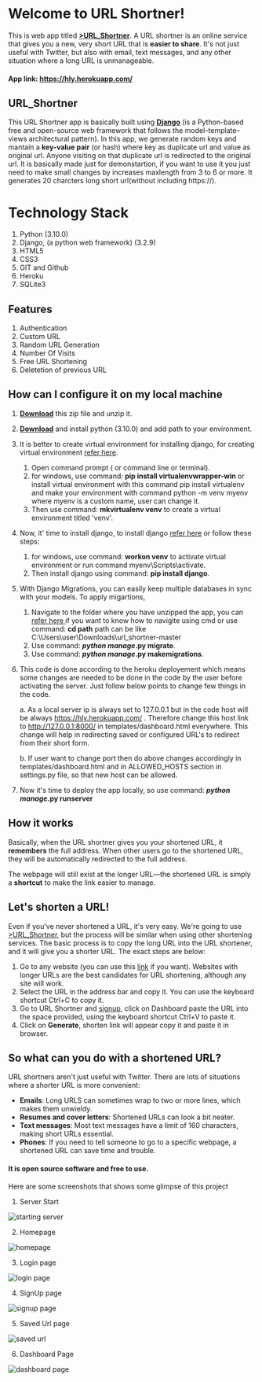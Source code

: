 # Welcome to URL Shortner!

This is web app  titled **[>URL_Shortner](https://hly.herokuapp.com/)**. A URL shortner is an online service that gives you a new, very short URL that is **easier to share**. It's not just useful with Twitter, but also with email, text messages, and any other situation where a long URL is unmanageable. 


#### App link: https://hly.herokuapp.com/


## URL_Shortner 

This URL Shortner app is basically built using **[Django](https://www.djangoproject.com/)** (is a Python-based free and open-source web framework that follows the model–template–views architectural pattern). In this app, we generate random keys and mantain a **key-value pair** (or hash) where key as duplicate url  and value as original url.  Anyone visiting on that duplicate url is redirected to the original url. It is basically made just for demonstartion, if you want to use it you just need to make small changes by increases maxlength from 3 to 6 or more. It generates 20 charcters long short url(without including https://).


# Technology Stack

 1. Python (3.10.0)
 2. Django, (a python web framework)  (3.2.9)
 3. HTML5
 4. CSS3
 5. GIT and Github
 6. Heroku
 7. SQLite3


##  Features 

1.  Authentication
2.  Custom URL
3.  Random URL Generation
4.  Number Of Visits
5.  Free URL Shortening
6.  Deletetion of previous URL


## How can I configure it on my local machine

 1.  **[Download](https://github.com/ethanhunt2811/URL-Shortener/archive/main.zip)** this zip file and unzip it.
 2. **[Download](https://www.python.org/ftp/python/3.10.0/python-3.10.0-amd64.exe)** and install python (3.10.0) and add path to your environment.
 3. It is better to create virtual environment for installing django, for  creating virtual environment [refer here](https://www.geeksforgeeks.org/creating-python-virtual-environment-windows-linux/).
	 1. Open command prompt ( or command line or terminal).
	  2. for windows, use command: **pip install virtualenvwrapper-win** or install virtual environment with this command pip install virtualenv and make your environment with command python -m venv myenv where myenv is a custom name, user can change it.
	  3. Then use command: **mkvirtualenv venv** to create a virtual environment titled 'venv'.
 4. Now, it' time to install django, to install django [refer here](https://docs.djangoproject.com/en/3.2/topics/install/) or follow these steps: 				
	  1. for windows, use command: **workon venv** to activate virtual environment or run command myenv\Scripts\activate.
	  2. Then install django using command: **pip install  django**.
 5. With Django Migrations, you can easily keep multiple databases in sync with your models. To apply migartions, 
	  1. Navigate to the folder where you have unzipped the app, you can [refer here ](https://www.computerhope.com/issues/ch000795.htm) if you want to know how to navigite using cmd or use command: **cd path** path can be like C:\Users\user\Downloads\url_shortner-master
	  2. Use command: ***python manage*.py migrate**.
	  3. Use command: ***python manage*.py makemigrations**.
 6. This code is done according to the heroku deployement which means some changes are needed to be done in the code by the user before activating the server. Just follow below points to change few things in the code.
 
    a. As a local server ip is always set to 127.0.0.1 but in the code host will be always  https://hly.herokuapp.com/ . Therefore change this host link to http://127.0.0.1:8000/ in templates/dashboard.html everywhere. This change will help in redirecting saved or configured URL's to redirect from their short form.

    b. If user want to change port then do above changes accordingly in templates/dashboard.html and in ALLOWED_HOSTS section in settings.py file, so that new host can be allowed.
 7. Now it's time to deploy the app locally, so use command: ***python manage*.py runserver**


##  How it works

Basically, when the URL shortner gives you your shortened URL, it **remembers** the full address. When other users go to the shortened URL, they will be automatically redirected to the full address.

The webpage will still exist at the longer URL—the shortened URL is simply a  **shortcut**  to make the link easier to manage.

## Let's shorten a URL!
Even if you've never shortened a URL, it's very easy. We're going to use [>URL_Shortner](https://hly.herokuapp.com/), but the process will be similar when using other shortening services.
The basic process is to copy the long URL into the URL shortener, and it will give you a shorter URL. The exact steps are below:

 1. Go to any website (you can use this [link](https://leetcode.com/problems/difference-between-ones-and-zeros-in-row-and-column/description/?envType=daily-question&envId=2023-12-14)  if you want). Websites with longer URLs are the best candidates for URL shortening, although any
    site will work.
 2. Select the URL in the address bar and copy it. You can use the
    keyboard shortcut Ctrl+C  to copy it.
 3. Go to URL Shortner and [signup](https://hly.herokuapp.com/signup/), click on Dashboard paste the URL into
    the space provided, using the keyboard shortcut Ctrl+V to paste it.
 4. Click on **Generate**, shorten link will appear copy it and paste it in browser. 

##  So what can you do with a shortened URL?

URL shortners aren't just useful with Twitter. There are lots of situations where a shorter URL is more convenient:

-   **Emails**: Long URLS can sometimes wrap to two or more lines, which makes them unwieldy.
-   **Resumes and cover letters**: Shortened URLs can look a bit neater.
-   **Text messages**: Most text messages have a limit of 160 characters, making short URLs essential.
-   **Phones**: If you need to tell someone to go to a specific webpage, a shortened URL can save time and trouble.


#### It is open source software and free to use.

Here are some screenshots that shows some glimpse of this project

1. Server Start
   
![starting server](https://github.com/ethanhunt2811/URL-Shortener/assets/86483407/4001afa0-13d7-4104-9c27-f3273a12eea9)

2. Homepage
   
![homepage](https://github.com/ethanhunt2811/URL-Shortener/assets/86483407/7d376b23-544f-4379-90d3-f368415121f4)

3.  Login page
   
![login page](https://github.com/ethanhunt2811/URL-Shortener/assets/86483407/41cd8dcf-b991-406b-8846-4b5ca73c592c)
 
4. SignUp page

![signup page](https://github.com/ethanhunt2811/URL-Shortener/assets/86483407/7ea90f48-d62c-473d-a871-6477a0f8cf80)


5. Saved Url page

![saved url ](https://github.com/ethanhunt2811/URL-Shortener/assets/86483407/2f26e7d2-4dff-4d24-b3b9-88d003fa99e2)

6. Dashboard Page

![dashboard page](https://github.com/ethanhunt2811/URL-Shortener/assets/86483407/e9844fde-0765-41cb-ae7a-473492b0ec79)
